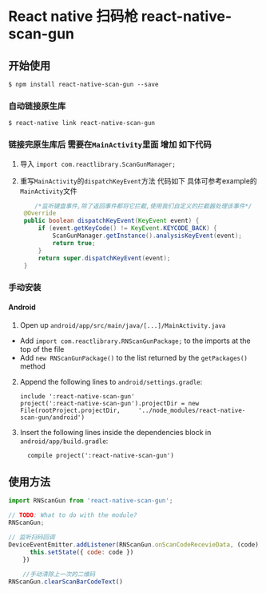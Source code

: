 <!--
 * @Author: gongyonghui
 * @Date: 2019-09-11 13:12:42
 * @LastEditors: gongyonghui
 * @LastEditTime: 2019-09-11 15:19:16
 * @Description: file content
 -->

# React native 扫码枪  react-native-scan-gun

## 开始使用

`$ npm install react-native-scan-gun --save`

### 自动链接原生库

`$ react-native link react-native-scan-gun`

###  链接完原生库后 需要在`MainActivity`里面 增加 如下代码

1. 导入 `import com.reactlibrary.ScanGunManager;`
2. 重写`MainActivity`的`dispatchKeyEvent`方法 代码如下  具体可参考example的`MainActivity`文件

   ```java
       /*监听键盘事件,除了返回事件都将它拦截,使用我们自定义的拦截器处理该事件*/
    @Override
    public boolean dispatchKeyEvent(KeyEvent event) {
        if (event.getKeyCode() != KeyEvent.KEYCODE_BACK) {
            ScanGunManager.getInstance().analysisKeyEvent(event);
            return true;
        }
        return super.dispatchKeyEvent(event);
    }
   ```
   

### 手动安装




#### Android

1. Open up `android/app/src/main/java/[...]/MainActivity.java`
  - Add `import com.reactlibrary.RNScanGunPackage;` to the imports at the top of the file
  - Add `new RNScanGunPackage()` to the list returned by the `getPackages()` method
2. Append the following lines to `android/settings.gradle`:
  	```
  	include ':react-native-scan-gun'
  	project(':react-native-scan-gun').projectDir = new File(rootProject.projectDir, 	'../node_modules/react-native-scan-gun/android')
  	```
3. Insert the following lines inside the dependencies block in `android/app/build.gradle`:
  	```
      compile project(':react-native-scan-gun')
  	```




## 使用方法
```javascript
import RNScanGun from 'react-native-scan-gun';

// TODO: What to do with the module?
RNScanGun;

// 监听扫码回调
DeviceEventEmitter.addListener(RNScanGun.onScanCodeRecevieData, (code) => {
      this.setState({ code: code })
	})
	
	//手动清除上一次的二维码
RNScanGun.clearScanBarCodeText()
```
  
